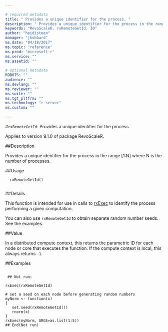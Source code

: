 ```yaml
--- 
 
# required metadata 
title: " Provides a unique identifier for the process. " 
description: " Provides a unique identifier for the process in the range [1:N] where N is the number of processes. " 
keywords: "RevoScaleR, rxRemoteGetId, IO" 
author: "heidisteen" 
manager: "jhubbard" 
ms.date: "04/18/2017" 
ms.topic: "reference" 
ms.prod: "microsoft-r" 
ms.service: "" 
ms.assetid: "" 
 
# optional metadata 
ROBOTS: "" 
audience: "" 
ms.devlang: "" 
ms.reviewer: "" 
ms.suite: "" 
ms.tgt_pltfrm: "" 
ms.technology: "r-server" 
ms.custom: "" 
 
--- 
```

 
 
 #`rxRemoteGetId`:  Provides a unique identifier for the process. 

 Applies to version 9.1.0 of package RevoScaleR.
 
 ##Description
 
Provides a unique identifier for the process in the range [1:N] where N is the number of processes.
 
 
 
 ##Usage

```   
  rxRemoteGetId()
 
```
 
 ##Details
 
This function is intended for use in calls to [rxExec](../../r-reference/revoscaler/rxexec.md) to identify the process performing a given computation.  

You can also use `rxRemoteGetId` to obtain separate random number seeds.
See the examples.
 
 
 ##Value
 
In a distributed compute context,
this returns the parametric ID for each node or core that executes the function.
If the compute context is local, this always returns `-1`.
 
 
 ##Examples

 ```
   
  ## Not run:
 
rxExec(rxRemoteGetId)

# set a seed on each node before generating random numbers
myNorm <- function(x)
{
    set.seed(rxRemoteGetId())
	rnorm(x)
}
rxExec(myNorm, ARGS=as.list(1:5))
 ## End(Not run) 
  
 
```
 
 
